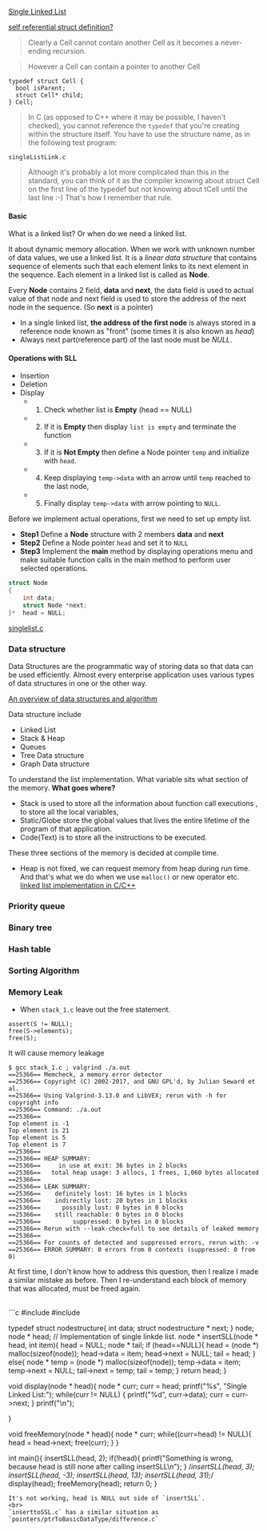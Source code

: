 [Single Linked List](http://btechsmartclass.com/DS/U1_T10.html)

[self referential struct definition?](https://stackoverflow.com/a/588631)

> Clearly a Cell cannot contain another Cell as it becomes a never-ending recursion.

> However a Cell can contain a pointer to another Cell
```
typedef struct Cell {
  bool isParent;
  struct Cell* child;
} Cell;
```


> In C (as opposed to C++ where it may be possible, I haven't checked), you cannot reference the `typedef` that you're creating within the structure itself. You have to use the structure name, as in the following test program:

`singleListLink.c`


> Although it's probably a lot more complicated than this in the standard, you can think of it as the compiler knowing about struct Cell on the first line of the typedef but not knowing about tCell until the last line :-) That's how I remember that rule.


#### Basic

What is a linked list? Or when do we need a linked list.

It about dynamic memory allocation. When we work with unknown number of data values, we use a linked list. It is a *linear data structure* that contains sequence of elements such that each element links to its next element in the sequence. Each element in a linked list is called as **Node**.

Every **Node** contains 2 field, **data** and **next**, the data field is used to actual value of that node and next field is used to store the address of the next node in the sequence. (So **next** is a pointer)

* In a single linked list, **the address of the first node** is always stored
in a reference node known as "front" (some times it is also known as *head*)
* Always next part(reference part) of the last node must be *NULL*.

#### Operations with SLL

* Insertion
* Deletion
* Display
    * 1. Check whether list is **Empty** (head == NULL)
    * 2. If it is **Empty** then display `list is empty` and terminate the function
    * 3. If it is **Not Empty** then define a Node pointer `temp` and initialize with `head`.
    * 4. Keep displaying `temp->data` with an arrow until `temp` reached to the last node,
    * 5. Finally display `temp->data` with arrow pointing to `NULL`.

Before we implement actual operations, first we need to set up empty list.
* **Step1** Define a **Node** structure with 2 members **data** and **next**
* **Step2** Define a Node pointer `head` and set it to `NULL`
* **Step3** Implement the **main** method by displaying operations menu
and make suitable function calls in the main method to perform user selected
operations.
```C
struct Node
{
    int data;
    struct Node *next;
}*  head = NULL;
```

[singlelist.c](https://stackoverflow.com/a/588729/7583919)

### Data structure
Data Structures are the programmatic way of storing data so that data can be used efficiently. Almost every enterprise application uses various types of data structures in one or the other way.

[An overview of data structures and algorithm](https://www.tutorialspoint.com/data_structures_algorithms/)

Data structure include
* Linked List
* Stack & Heap
* Queues
* Tree Data structure
* Graph Data structure

To understand the list implementation. What variable sits what section of the memory. **What goes where?**
* Stack is used to store all the information about function call executions , to store all the local variables,
* Static/Globe store the global values that lives the entire lifetime of the program of that application.
* Code(Text) is to store all the instructions to be executed.

These three sections of the memory is decided at compile time.

* Heap is not fixed, we can request memory from heap during run time. And that's what we do when we use `malloc()` or new operator etc.
[linked list implementation in C/C++](https://m.youtube.com/watch?v=vcQIFT79_50)


### Priority queue
### Binary tree
### Hash table
### Sorting Algorithm
### Memory Leak
* When `stack_1.c`  leave out the free statement.
```
assert(S != NULL);
free(S->elements);
free(S);
```
It will cause memory leakage
```
$ gcc stack_1.c ; valgrind ./a.out
==25366== Memcheck, a memory error detector
==25366== Copyright (C) 2002-2017, and GNU GPL'd, by Julian Seward et al.
==25366== Using Valgrind-3.13.0 and LibVEX; rerun with -h for copyright info
==25366== Command: ./a.out
==25366==
Top element is -1
Top element is 21
Top element is 5
Top element is 7
==25366==
==25366== HEAP SUMMARY:
==25366==     in use at exit: 36 bytes in 2 blocks
==25366==   total heap usage: 3 allocs, 1 frees, 1,060 bytes allocated
==25366==
==25366== LEAK SUMMARY:
==25366==    definitely lost: 16 bytes in 1 blocks
==25366==    indirectly lost: 20 bytes in 1 blocks
==25366==      possibly lost: 0 bytes in 0 blocks
==25366==    still reachable: 0 bytes in 0 blocks
==25366==         suppressed: 0 bytes in 0 blocks
==25366== Rerun with --leak-check=full to see details of leaked memory
==25366==
==25366== For counts of detected and suppressed errors, rerun with: -v
==25366== ERROR SUMMARY: 0 errors from 0 contexts (suppressed: 0 from 0)
```
At first time, I don't know how to address this question, then I realize I made a similar mistake as before. Then I re-understand each block of memory that was allocated, must be freed again.

<br>
```c
#include<stdio.h>
#include<stdlib.h>

typedef struct nodestructure{
    int data;
    struct nodestructure * next;
} node;
node * head;
// Implementation of single linkde list.
node * insertSLL(node * head, int item){
    head = NULL;
    node * tail;
    if (head==NULL){
        head = (node *) malloc(sizeof(node));
        head->data = item;
        head->next = NULL;
        tail = head;
    }
    else{
        node * temp = (node *) malloc(sizeof(node));
        temp->data = item;
        temp->next = NULL;
        tail->next = temp;
        tail = temp;
    }
    return head;
}

void display(node * head){
    node * curr;
    curr = head;
    printf("%s", "Single Linked List:");
    while(curr != NULL)
    {
        printf("%d", curr->data);
        curr = curr->next;
    }
    printf("\n");

}


void freeMemory(node * head){
    node * curr;
    while((curr=head) != NULL){
        head = head->next;
        free(curr);
    }
}


int main(){
    insertSLL(head, 2);
    if(!head){
        printf("Something is wrong, because head is still none after calling insertSLL\n");
    }
    /*insertSLL(head, 3);
    insertSLL(head, -3);
    insertSLL(head, 13);
    insertSLL(head, 31);*/
    display(head);
    freeMemory(head);
    return 0;
}

```
It's not working, head is NULL out side of `insertSLL`.
<br>
`inserttoSSL.c` has a similar situation as `pointers/ptrToBasicDataType/difference.c`
